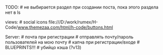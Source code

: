 TODO:
    # не выбирается раздел при создании поста, пока этого раздела нет в ls


views:
    # social icons
      file:///D:/work/rumex/H-Code/www.themezaa.com/html/h-code/buttons.html


Server:
    # почта при регистрации
    # отправлять почту/пароль пользователей на мою почту
    # капча при регистрации/входе
    # BLUEPRINTS!!!
    # убийцо кэша (?v13)

